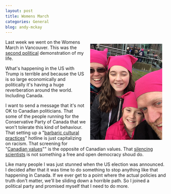 ```yaml
---
layout: post
title: Womens March
categories: General
blog: andy-mckay
---
```


<img src="/files/IMG_0229.png" style="float: right; margin: 1em" />

Last week we went on the Womens March in Vancouver. This was the <a href="https://mckay.pub/2015-04-07-harper/">second political</a> demonstration of my life.

What's happening in the US with Trump is terrible and because the US is so large economically and politically it's having a huge reverberation around the world. Including Canada.

I want to send a message that it's not OK to Canadian politicians. That some of the people running for the Conservative Party of Canada that we won't tolerate this kind of behaviour. That setting up a "<a href="https://www.theguardian.com/world/2015/oct/02/canada-conservatives-barbaric-cultural-practices-hotline">barbaric cultural practices</a>" hotline is just capitalizing on racism. That screening for "<a href="https://www.thestar.com/news/canada/2016/09/08/kellie-leitchs-immigrant-screening-proposal-goading-rivals-to-debate-canadian-values.html">Canadian values</a>"" is the opposite of Canadian values. That <a href="http://www.theglobeandmail.com/news/british-columbia/federal-scientists-eager-to-share-their-research-now-that-muzzles-are-off/article27171269/">silencing scientists</a> is not something a free and open democracy shoud do.

Like many people I was just stunned when the US election was announced. I decided after that it was time to do something to stop anything like that happening in Canada. If we ever get to a point where the actual policies and truth don't matter, we'll be sliding down a horrible path. So I joined a political party and promised myself that I need to do more.
